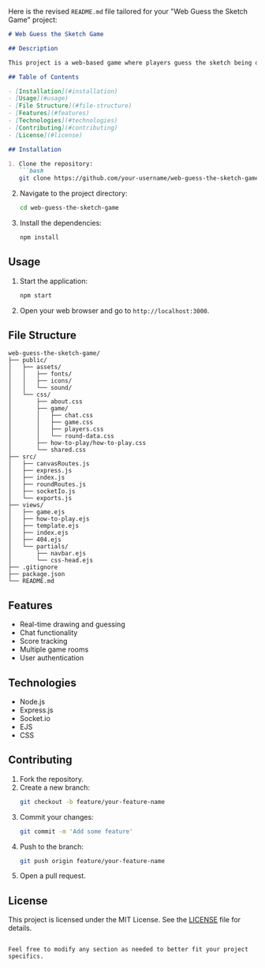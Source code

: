 Here is the revised `README.md` file tailored for your "Web Guess the Sketch Game" project:

```markdown
# Web Guess the Sketch Game

## Description

This project is a web-based game where players guess the sketch being drawn by other players in real-time. It includes features for drawing, guessing, and chat functionality, making it a fun and interactive game for multiple users.

## Table of Contents

- [Installation](#installation)
- [Usage](#usage)
- [File Structure](#file-structure)
- [Features](#features)
- [Technologies](#technologies)
- [Contributing](#contributing)
- [License](#license)

## Installation

1. Clone the repository:
   ```bash
   git clone https://github.com/your-username/web-guess-the-sketch-game.git
   ```
2. Navigate to the project directory:
   ```bash
   cd web-guess-the-sketch-game
   ```
3. Install the dependencies:
   ```bash
   npm install
   ```

## Usage

1. Start the application:
   ```bash
   npm start
   ```
2. Open your web browser and go to `http://localhost:3000`.

## File Structure

```
web-guess-the-sketch-game/
├── public/
│   ├── assets/
│   │   ├── fonts/
│   │   ├── icons/
│   │   └── sound/
│   └── css/
│       ├── about.css
│       ├── game/
│       │   ├── chat.css
│       │   ├── game.css
│       │   ├── players.css
│       │   └── round-data.css
│       ├── how-to-play/how-to-play.css
│       └── shared.css
├── src/
│   ├── canvasRoutes.js
│   ├── express.js
│   ├── index.js
│   ├── roundRoutes.js
│   ├── socketIo.js
│   └── exports.js
├── views/
│   ├── game.ejs
│   ├── how-to-play.ejs
│   ├── template.ejs
│   ├── index.ejs
│   ├── 404.ejs
│   └── partials/
│       ├── navbar.ejs
│       └── css-head.ejs
├── .gitignore
├── package.json
└── README.md
```

## Features

- Real-time drawing and guessing
- Chat functionality
- Score tracking
- Multiple game rooms
- User authentication

## Technologies

- Node.js
- Express.js
- Socket.io
- EJS
- CSS

## Contributing

1. Fork the repository.
2. Create a new branch:
   ```bash
   git checkout -b feature/your-feature-name
   ```
3. Commit your changes:
   ```bash
   git commit -m 'Add some feature'
   ```
4. Push to the branch:
   ```bash
   git push origin feature/your-feature-name
   ```
5. Open a pull request.

## License

This project is licensed under the MIT License. See the [LICENSE](LICENSE) file for details.
```

Feel free to modify any section as needed to better fit your project specifics.
